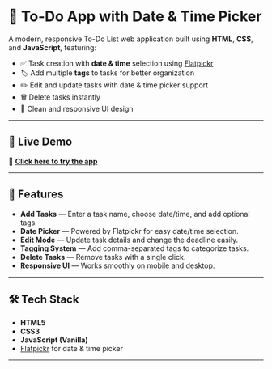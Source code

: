 # 📝 To-Do App with Date & Time Picker

A modern, responsive To-Do List web application built using **HTML**, **CSS**, and **JavaScript**, featuring:

- ✅ Task creation with **date & time** selection using [Flatpickr](https://flatpickr.js.org/)
- 🏷️ Add multiple **tags** to tasks for better organization
- ✏️ Edit and update tasks with date & time picker support
- 🗑️ Delete tasks instantly
- 🎨 Clean and responsive UI design

---

## 🚀 Live Demo
🔗 **[Click here to try the app](https://shubhamrana7076.github.io/SCT_WD_4/)**

---

## 📂 Features

- **Add Tasks** — Enter a task name, choose date/time, and add optional tags.
- **Date Picker** — Powered by Flatpickr for easy date/time selection.
- **Edit Mode** — Update task details and change the deadline easily.
- **Tagging System** — Add comma-separated tags to categorize tasks.
- **Delete Tasks** — Remove tasks with a single click.
- **Responsive UI** — Works smoothly on mobile and desktop.

---

## 🛠️ Tech Stack

- **HTML5**
- **CSS3**
- **JavaScript (Vanilla)**
- [Flatpickr](https://flatpickr.js.org/) for date & time picker

---

